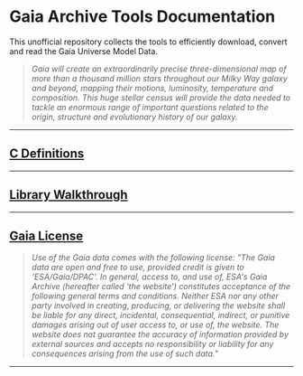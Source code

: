 # Gaia Archive Tools Documentation

This unofficial repository collects the tools to efficiently download, convert and read the Gaia Universe Model Data.

> *Gaia will create an extraordinarily precise three-dimensional map of more than a thousand million stars throughout our Milky Way galaxy and beyond, mapping their motions, luminosity, temperature and composition. This huge stellar census will provide the data needed to tackle an enormous range of important questions related to the origin, structure and evolutionary history of our galaxy.* 

---

## [C Definitions](c_definitions.md)

---

## [Library Walkthrough](library_walkthrough)

---

## [Gaia License](https://www.cosmos.esa.int/web/gaia-users/license)

> *Use of the Gaia data comes with the following license:*
*"The Gaia data are open and free to use, provided credit is given to 'ESA/Gaia/DPAC'. In general, access to, and use of, ESA's Gaia Archive (hereafter called 'the website') constitutes acceptance of the following general terms and conditions. Neither ESA nor any other party involved in creating, producing, or delivering the website shall be liable for any direct, incidental, consequential, indirect, or punitive damages arising out of user access to, or use of, the website. The website does not guarantee the accuracy of information provided by external sources and accepts no responsibility or liability for any consequences arising from the use of such data."*

---